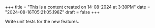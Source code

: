 +++
title = "This is a content created on 14-08-2024 at 3:30PM"
date = "2024-08-16T05:21:05.198Z"
draft = false
+++

  Write unit tests for the new features.
        